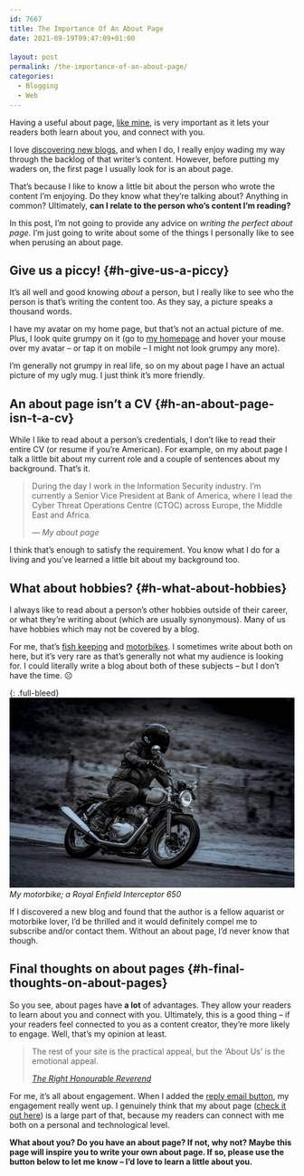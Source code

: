 ```yaml
---
id: 7667
title: The Importance Of An About Page
date: 2021-09-19T09:47:09+01:00

layout: post
permalink: /the-importance-of-an-about-page/
categories:
  - Blogging
  - Web
---
```

<p class="tldr">
  Having a useful about page, <a href="https://kevquirk.com/about/">like mine</a>, is very important as it lets your readers both learn about you, and connect with you.
</p>

I love [discovering new blogs](https://kevquirk.com/blogroll/), and when I do, I really enjoy wading my way through the backlog of that writer&#8217;s content. However, before putting my waders on, the first page I usually look for is an about page.

That&#8217;s because I like to know a little bit about the person who wrote the content I&#8217;m enjoying. Do they know what they&#8217;re talking about? Anything in common? Ultimately, **can I relate to the person who&#8217;s content I&#8217;m reading?**

In this post, I&#8217;m not going to provide any advice on _writing the perfect about page_. I&#8217;m just going to write about some of the things I personally like to see when perusing an about page.

## Give us a piccy! {#h-give-us-a-piccy}

It&#8217;s all well and good knowing _about_ a person, but I really like to see who the person is that&#8217;s writing the content too. As they say, a picture speaks a thousand words.

I have my avatar on my home page, but that&#8217;s not an actual picture of me. Plus, I look quite grumpy on it (go to [my homepage](/) and hover your mouse over my avatar &#8211; or tap it on mobile &#8211; I might not look grumpy any more).

I&#8217;m generally not grumpy in real life, so on my about page I have an actual picture of my ugly mug. I just think it&#8217;s more friendly.

## An about page isn&#8217;t a CV {#h-an-about-page-isn-t-a-cv}

While I like to read about a person&#8217;s credentials, I don&#8217;t like to read their entire CV (or resume if you&#8217;re American). For example, on my about page I talk a little bit about my current role and a couple of sentences about my background. That&#8217;s it.

<blockquote class="wp-block-quote">
  <p>
    During the day I work in the Information Security industry. I’m currently a Senior Vice President at Bank of America, where I lead the Cyber Threat Operations Centre (CTOC) across Europe, the Middle East and Africa.
  </p>

  <cite>&#8212; My about page</cite>
</blockquote>

I think that&#8217;s enough to satisfy the requirement. You know what I do for a living and you&#8217;ve learned a little bit about my background too.

## What about hobbies? {#h-what-about-hobbies}

I always like to read about a person&#8217;s other hobbies outside of their career, or what they&#8217;re writing about (which are usually synonymous). Many of us have hobbies which may not be covered by a blog.

For me, that&#8217;s <a href="https://en.wikipedia.org/wiki/Fishkeeping" target="_blank" rel="noreferrer noopener">fish keeping</a> and <a href="https://www.rideapart.com/news/253800/12-reasons-to-ride-a-motorcycle/" target="_blank" rel="noreferrer noopener">motorbikes</a>. I sometimes write about both on here, but it&#8217;s very rare as that&#8217;s generally not what my audience is looking for. I could literally write a blog about both of these subjects &#8211; but I don&#8217;t have the time. ☹️

{: .full-bleed}
![My motorbike; a Royal Enfield Interceptor 650](/assets/images/kev-on-enfield.jpeg)
*My motorbike; a Royal Enfield Interceptor 650*

If I discovered a new blog and found that the author is a fellow aquarist or motorbike lover, I&#8217;d be thrilled and it would definitely compel me to subscribe and/or contact them. Without an about page, I&#8217;d never know that though.

## Final thoughts on about pages {#h-final-thoughts-on-about-pages}

So you see, about pages have **a lot** of advantages. They allow your readers to learn about you and connect with you. Ultimately, this is a good thing &#8211; if your readers feel connected to you as a content creator, they&#8217;re more likely to engage. Well, that&#8217;s my opinion at least.

<blockquote class="wp-block-quote is-style-large">
  <p>
    The rest of your site is the practical appeal, but the &#8216;About Us&#8217; is the emotional appeal.
  </p>

  <cite><a href="https://fosstodon.org/@trhr/106958171749603304" target="_blank" rel="noreferrer noopener">The Right Honourable Reverend</a></cite>
</blockquote>

For me, it&#8217;s all about engagement. When I added the [reply email button](https://kevquirk.com/adding-the-post-title-to-my-reply-by-email-button/), my engagement really went up. I genuinely think that my about page ([check it out here](https://kevquirk.com/about/)) is a large part of that, because my readers can connect with me both on a personal and technological level.

**What about you? Do you have an about page? If not, why not? Maybe this page will inspire you to write your own about page. If so, please use the button below to let me know &#8211; I&#8217;d love to learn a little about you.**
